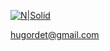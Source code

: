 
[![N|Solid](https://raw.githubusercontent.com/HugoRdet/HugoRdet/b95d638c5919aaf82552689e27d40f2838e5dbee/Hugo%20Riffaud(1).svg)](https://raw.githubusercontent.com/HugoRdet/HugoRdet/b95d638c5919aaf82552689e27d40f2838e5dbee/Hugo%20Riffaud(1).svg)


hugordet@gmail.com

<!--
**HugoRdet/HugoRdet** is a ✨ _special_ ✨ repository because its `README.md` (this file) appears on your GitHub profile.

Here are some ideas to get you started:

- 🔭 I’m currently working on ...
- 🌱 I’m currently learning ...
- 👯 I’m looking to collaborate on ...
- 🤔 I’m looking for help with ...
- 💬 Ask me about ...
- 📫 How to reach me: ...
- 😄 Pronouns: ...
- ⚡ Fun fact: ...
-->
